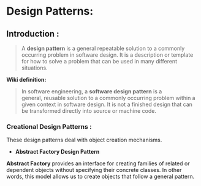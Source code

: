 # Design Patterns:

## Introduction :

> A **design pattern** is a general repeatable solution to a commonly occurring problem in software design. It is a description or template for how to solve a problem that can be used in many different situations.
> 

**Wiki definition:** 

> In software engineering, a **software design pattern** is a general, reusable solution to a commonly occurring problem within a given context in software design. It is not a finished design that can be transformed directly into source or machine code.
> 

### Creational Design Patterns :

These design patterns deal with object creation mechanisms. 

- ****Abstract Factory Design Pattern****

**Abstract Factory** provides an interface for creating families of related or dependent objects without specifying their concrete classes. In other words, this model allows us to create objects that follow a general pattern.
